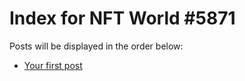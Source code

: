 # Index for NFT World #5871
Posts will be displayed in the order below:

- [Your first post](./001-first.md)

